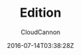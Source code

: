 ---
title: "Edition"
github: https://github.com/CloudCannon/edition-jekyll-template
demo: https://long-pig.cloudvent.net/
author: CloudCannon

ssg:
  - Jekyll
cms:
  - No Cms
date: 2016-07-14T03:38:28Z
github_branch: master
stale: true
---